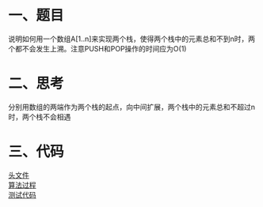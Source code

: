 # 一、题目

说明如何用一个数组A[1..n]来实现两个栈，使得两个栈中的元素总和不到n时，两个都不会发生上溯。注意PUSH和POP操作的时间应为O(1)



# 二、思考

分别用数组的两端作为两个栈的起点，向中间扩展，两个栈中的元素总和不超过n时，两个栈不会相遇


# 三、代码

[头文件](https://github.com/windmissing/exerciseForAlgorithmSecond/blob/master/include/chapter10/Exercise10_1_2.h)  
[算法过程](https://github.com/windmissing/exerciseForAlgorithmSecond/blob/master/src/chapter10/Exercise10_1_2.cpp)  
[测试代码](https://github.com/windmissing/exerciseForAlgorithmSecond/blob/master/tst/chapter10/Exercise10_1_2Test.cpp)